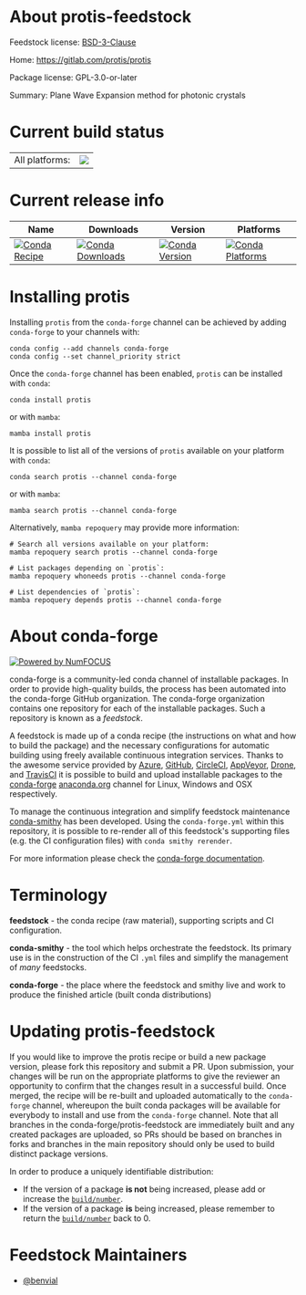 About protis-feedstock
======================

Feedstock license: [BSD-3-Clause](https://github.com/conda-forge/protis-feedstock/blob/main/LICENSE.txt)

Home: https://gitlab.com/protis/protis

Package license: GPL-3.0-or-later

Summary: Plane Wave Expansion method for photonic crystals

Current build status
====================


<table><tr><td>All platforms:</td>
    <td>
      <a href="https://dev.azure.com/conda-forge/feedstock-builds/_build/latest?definitionId=22004&branchName=main">
        <img src="https://dev.azure.com/conda-forge/feedstock-builds/_apis/build/status/protis-feedstock?branchName=main">
      </a>
    </td>
  </tr>
</table>

Current release info
====================

| Name | Downloads | Version | Platforms |
| --- | --- | --- | --- |
| [![Conda Recipe](https://img.shields.io/badge/recipe-protis-green.svg)](https://anaconda.org/conda-forge/protis) | [![Conda Downloads](https://img.shields.io/conda/dn/conda-forge/protis.svg)](https://anaconda.org/conda-forge/protis) | [![Conda Version](https://img.shields.io/conda/vn/conda-forge/protis.svg)](https://anaconda.org/conda-forge/protis) | [![Conda Platforms](https://img.shields.io/conda/pn/conda-forge/protis.svg)](https://anaconda.org/conda-forge/protis) |

Installing protis
=================

Installing `protis` from the `conda-forge` channel can be achieved by adding `conda-forge` to your channels with:

```
conda config --add channels conda-forge
conda config --set channel_priority strict
```

Once the `conda-forge` channel has been enabled, `protis` can be installed with `conda`:

```
conda install protis
```

or with `mamba`:

```
mamba install protis
```

It is possible to list all of the versions of `protis` available on your platform with `conda`:

```
conda search protis --channel conda-forge
```

or with `mamba`:

```
mamba search protis --channel conda-forge
```

Alternatively, `mamba repoquery` may provide more information:

```
# Search all versions available on your platform:
mamba repoquery search protis --channel conda-forge

# List packages depending on `protis`:
mamba repoquery whoneeds protis --channel conda-forge

# List dependencies of `protis`:
mamba repoquery depends protis --channel conda-forge
```


About conda-forge
=================

[![Powered by
NumFOCUS](https://img.shields.io/badge/powered%20by-NumFOCUS-orange.svg?style=flat&colorA=E1523D&colorB=007D8A)](https://numfocus.org)

conda-forge is a community-led conda channel of installable packages.
In order to provide high-quality builds, the process has been automated into the
conda-forge GitHub organization. The conda-forge organization contains one repository
for each of the installable packages. Such a repository is known as a *feedstock*.

A feedstock is made up of a conda recipe (the instructions on what and how to build
the package) and the necessary configurations for automatic building using freely
available continuous integration services. Thanks to the awesome service provided by
[Azure](https://azure.microsoft.com/en-us/services/devops/), [GitHub](https://github.com/),
[CircleCI](https://circleci.com/), [AppVeyor](https://www.appveyor.com/),
[Drone](https://cloud.drone.io/welcome), and [TravisCI](https://travis-ci.com/)
it is possible to build and upload installable packages to the
[conda-forge](https://anaconda.org/conda-forge) [anaconda.org](https://anaconda.org/)
channel for Linux, Windows and OSX respectively.

To manage the continuous integration and simplify feedstock maintenance
[conda-smithy](https://github.com/conda-forge/conda-smithy) has been developed.
Using the ``conda-forge.yml`` within this repository, it is possible to re-render all of
this feedstock's supporting files (e.g. the CI configuration files) with ``conda smithy rerender``.

For more information please check the [conda-forge documentation](https://conda-forge.org/docs/).

Terminology
===========

**feedstock** - the conda recipe (raw material), supporting scripts and CI configuration.

**conda-smithy** - the tool which helps orchestrate the feedstock.
                   Its primary use is in the construction of the CI ``.yml`` files
                   and simplify the management of *many* feedstocks.

**conda-forge** - the place where the feedstock and smithy live and work to
                  produce the finished article (built conda distributions)


Updating protis-feedstock
=========================

If you would like to improve the protis recipe or build a new
package version, please fork this repository and submit a PR. Upon submission,
your changes will be run on the appropriate platforms to give the reviewer an
opportunity to confirm that the changes result in a successful build. Once
merged, the recipe will be re-built and uploaded automatically to the
`conda-forge` channel, whereupon the built conda packages will be available for
everybody to install and use from the `conda-forge` channel.
Note that all branches in the conda-forge/protis-feedstock are
immediately built and any created packages are uploaded, so PRs should be based
on branches in forks and branches in the main repository should only be used to
build distinct package versions.

In order to produce a uniquely identifiable distribution:
 * If the version of a package **is not** being increased, please add or increase
   the [``build/number``](https://docs.conda.io/projects/conda-build/en/latest/resources/define-metadata.html#build-number-and-string).
 * If the version of a package **is** being increased, please remember to return
   the [``build/number``](https://docs.conda.io/projects/conda-build/en/latest/resources/define-metadata.html#build-number-and-string)
   back to 0.

Feedstock Maintainers
=====================

* [@benvial](https://github.com/benvial/)

